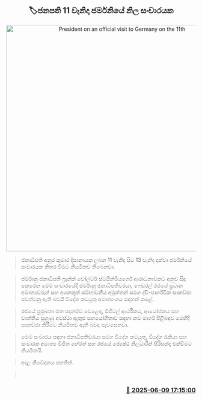 <p align='center'><b><h2 align='center' title='President on an official visit to Germany on the 11th'>🏷ජනපති 11 වැනිදා ජර්මනියේ නිල සංචාරයක</h2></b></p>
<p align='center'><img src='https://helakuru.sgp1.cdn.digitaloceanspaces.com/esana/images/lib/anura-president-new-thumb.jpg' width='600' alt='President on an official visit to Germany on the 11th'></p>

> ජනාධිපති අනුර කුමාර දිසානායක ලබන 11 වැනිදා සිට 13 වැනිදා දක්වා ජර්මනියේ සංචාරයක නිතර වීමට නියමිතව තිබෙනවා.

> ජර්මානු ජනාධිපති ෆ්‍රෑන්ක් වෝල්ටර් ස්ටයින්මියර්ගේ ආරාධනාවකට අනුව සිදු කෙරෙන මෙම සංචාරයේදී ජර්මානු ජනාධිපතිවරයා, ෆෙඩරල් රජයේ ප්‍රධාන අමාත්‍යවරුන් සහ අනෙකුත් සම්භාවනීය අමුත්තන් සමග ද්වි-පාර්ශ්වික සාකච්ඡා පවත්වනු ඇති බවයි විදේශ කටයුතු අමාත්‍යංශය සඳහන් කළේ.

> රජයේ ප්‍රමුඛතා මත පදනම්ව වෙළෙඳ, ඩිජිටල් ආර්ථිකය, ආයෝජනය සහ වෘත්තිය පුහුණු අවස්ථා ඇතුළු සහයෝගීතාව සඳහා නව මාර්ග පිළිබඳව මෙහිදී සාකච්ඡා කිරීමට නියමිතව ඇති බවද පැවසෙනවා.

> මෙම සංචාරය සඳහා ජනාධිපතිවරයා සමග විදේශ කටයුතු, විදේශ රැකියා සහ සංචාරක අමාත්‍ය විජිත හේරත් සහ රජයේ ජ්‍යෙෂ්ඨ නිලධාරීන් පිරිසක්ද එක්වීමට නියමිතයි.

> අදාළ නිවේදනය පහතින්.

>  



<h3 align='right'><a href='https://www.helakuru.lk/esana/p/110849/'>📅 2025-06-09 17:15:00</a></h3>
